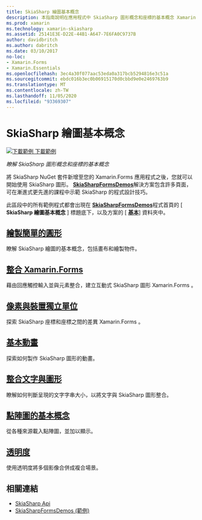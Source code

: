 ```yaml
---
title: SkiaSharp 繪圖基本概念
description: 本指南說明在應用程式中 SkiaSharp 圖形概念和座標的基本概念 Xamarin.Forms 。
ms.prod: xamarin
ms.technology: xamarin-skiasharp
ms.assetid: 25141E3E-D22E-44B1-A647-7E6FA0C9737B
author: davidbritch
ms.author: dabritch
ms.date: 03/10/2017
no-loc:
- Xamarin.Forms
- Xamarin.Essentials
ms.openlocfilehash: 3ec4a30f077aac53eda0a317bcb5294816e3c51a
ms.sourcegitcommit: ebdc016b3ec0b06915170d0cbbd9e0e2469763b9
ms.translationtype: MT
ms.contentlocale: zh-TW
ms.lasthandoff: 11/05/2020
ms.locfileid: "93369307"
---
```

# <a name="skiasharp-drawing-basics"></a>SkiaSharp 繪圖基本概念

[![下載範例](~/media/shared/download.png) 下載範例](/samples/xamarin/xamarin-forms-samples/skiasharpforms-demos)

_瞭解 SkiaSharp 圖形概念和座標的基本概念_

將 SkiaSharp NuGet 套件新增至您的 Xamarin.Forms 應用程式之後，您就可以開始使用 SkiaSharp 圖形。 [**SkiaSharpFormsDemos**](/samples/xamarin/xamarin-forms-samples/skiasharpforms-demos)解決方案包含許多頁面，可在漸進式更先進的課程中示範 SkiaSharp 的程式設計技巧。

此區段中的所有範例程式都會出現在 [**SkiaSharpFormsDemos**](/samples/xamarin/xamarin-forms-samples/skiasharpforms-demos)程式首頁的 [ **SkiaSharp 繪圖基本概念** ] 標題底下，以及方案的 [ [**基本**](https://github.com/xamarin/xamarin-forms-samples/tree/master/SkiaSharpForms/Demos/Demos/SkiaSharpFormsDemos/Basics)] 資料夾中。

## <a name="drawing-a-simple-circle"></a>[繪製簡單的圓形](circle.md)

瞭解 SkiaSharp 繪圖的基本概念，包括畫布和繪製物件。

## <a name="integrating-with-no-locxamarinforms"></a>[整合 Xamarin.Forms](integration.md)

藉由回應觸控輸入並與元素整合，建立互動式 SkiaSharp 圖形 Xamarin.Forms 。

## <a name="pixels-and-device-independent-units"></a>[像素與裝置獨立單位](pixels.md)

探索 SkiaSharp 座標和座標之間的差異 Xamarin.Forms 。

## <a name="basic-animation"></a>[基本動畫](animation.md)

探索如何製作 SkiaSharp 圖形的動畫。

## <a name="integrating-text-and-graphics"></a>[整合文字與圖形](text.md)

瞭解如何判斷呈現的文字字串大小，以將文字與 SkiaSharp 圖形整合。

## <a name="bitmap-basics"></a>[點陣圖的基本概念](bitmaps.md)

從各種來源載入點陣圖，並加以顯示。

## <a name="transparency"></a>[透明度](transparency.md)

使用透明度將多個影像合併成複合場景。

## <a name="related-links"></a>相關連結

- [SkiaSharp Api](/dotnet/api/skiasharp)
- [SkiaSharpFormsDemos (範例) ](/samples/xamarin/xamarin-forms-samples/skiasharpforms-demos)